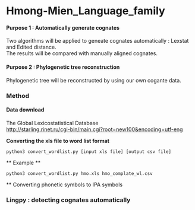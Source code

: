 # Hmong-Mien_Language_family
#### Purpose 1 : Automatically generate cognates
Two algorithms will be applied to geneate cognates automatically : Lexstat and Edited distance.<br />
The results will be compared with manually aligned cognates. <br />

#### Purpose 2 : Phylogenetic tree reconstruction
Phylogenetic tree will be reconstructed by using our own cogante data.

### Method 
#### Data download 
The Global Lexicostatistical Database <br />
http://starling.rinet.ru/cgi-bin/main.cgi?root=new100&encoding=utf-eng <br />

**Converting the xls file to word list format**

```
python3 convert_wordlist.py [input xls file] [output csv file]
```
** Example **

```
python3 convert_wordlist.py hmo.xls hmo_complate_wl.csv
```
** Converting phonetic symbols to IPA symbols


### Lingpy : detecting cognates automatically


